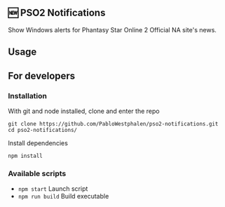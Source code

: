 ## 🆕 PSO2 Notifications

Show Windows alerts for Phantasy Star Online 2 Official NA site's news.

## Usage



## For developers

### Installation

With git and node installed, clone and enter the repo

```
git clone https://github.com/PabloWestphalen/pso2-notifications.git
cd pso2-notifications/
```

Install dependencies

```
npm install
```

### Available scripts

- `npm start` Launch script
- `npm run build` Build executable
